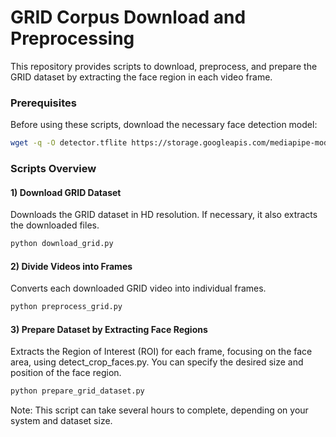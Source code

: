 # GRID Corpus Download and Preprocessing

This repository provides scripts to download, preprocess, and prepare the GRID dataset by extracting the face region in each video frame.

### Prerequisites
Before using these scripts, download the necessary face detection model:

```bash
wget -q -O detector.tflite https://storage.googleapis.com/mediapipe-models/face_detector/blaze_face_short_range/float16/1/blaze_face_short_range.tflite
```

### Scripts Overview
#### 1) Download GRID Dataset
Downloads the GRID dataset in HD resolution. If necessary, it also extracts the downloaded files.

```bash
python download_grid.py
```

#### 2) Divide Videos into Frames
Converts each downloaded GRID video into individual frames.

```bash
python preprocess_grid.py
```

#### 3) Prepare Dataset by Extracting Face Regions
Extracts the Region of Interest (ROI) for each frame, focusing on the face area, using detect_crop_faces.py. You can specify the desired size and position of the face region.

```bash
python prepare_grid_dataset.py
```


Note: This script can take several hours to complete, depending on your system and dataset size.
